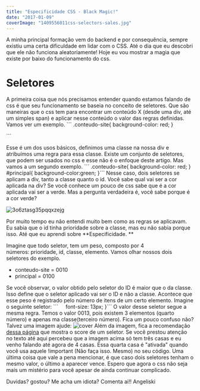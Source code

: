 ```yaml
---
title: "Especificidade CSS - Black Magic!"
date: "2017-01-09"
coverImage: "1409556011css-selectors-sales.jpg"
---
```


A minha principal formação vem do backend e por consequência, sempre existiu uma certa dificuldade em lidar com o CSS. Até o dia que eu descobri que ele não funciona aleatoriamente! Hoje eu vou mostrar a magia que existe por baixo do funcionamento do css.

# Seletores

A primeira coisa que nós precisamos entender quando estamos falando de css é que seu funcionamento se baseia no conceito de seletores. Que são maneiras que o css tem para encontrar um conteúdo X (desde uma div, até um simples span) e aplicar nesse conteúdo o valor das regras definidas. Vamos ver um exemplo. \`\`\` .conteudo-site{ background-color: red; }

\`\`\`  

Esse é um dos usos básicos, definimos uma classe na nossa div e atribuímos uma regra para essa classe. Existe um conjunto de seletores, que podem ser usados no css e esse não é o enfoque deste artigo. Mas vamos a um segundo exemplo. \`\`\` .conteudo-site{ background-color: red; } #principal{ background-color:green; }\`\`\` Nesse caso, dois seletores se aplicam a div, tanto a classe quanto o id. Você sabe qual vai ser a cor aplicada na div? Se você conhece um pouco de css sabe que é a cor aplicada vai ser a verde. Mas a pergunta verdadeira é, você sabe porque é a cor verde?

![3o6ztasg35pqqxzejg](https://algoritmosdescomplicados.files.wordpress.com/2016/12/3o6ztasg35pqqxzejg.gif)

Por muito tempo eu não entendi muito bem como as regras se aplicavam. Eu sabia que o id tinha prioridade sobre a classe, mas eu não sabia porque isso. Até que eu aprendi sobre **Especificidade. **

Imagine que todo seletor, tem um peso, composto por 4 números: prioridade, id, classe, elemento. Vamos olhar nossos dois seletores do exemplo.

- conteudo-site = 0010
- principal = 0100

Se você observar, o valor obtido pelo seletor do ID é maior que o da classe. Isso define que o seletor aplicado vai ser o ID e não a classe. Acontece que esse peso é registrado pelo número de itens de um certo elemento. Imagine o seguinte seletor: \`\`\`     font-size: 13px; }\`\`\` O valor desse seletor segue a mesma regra. Temos o valor 0013, pois existem 3 elementos (quarto número) e apenas ma classe(terceiro número). Fica um pouco confuso não? Talvez uma imagem ajude: ![cover](https://algoritmosdescomplicados.files.wordpress.com/2017/01/cover.png) Além da imagem, fica a recomendação [dessa página](http://www.laurensperber.com/2013/06/25/css-specify-me/) que mostra o score de um seletor. Se você prestou atenção no texto até aqui percebeu que a imagem acima só tem três casas e eu venho falando até agora de 4 casas. Essa quarta casa é "ativada" quando você usa aquele !important (Não faça isso. Mesmo) no seu código. Uma última coisa que vale a pena mencionar, é que caso dois seletores tenham o mesmo valor, o último a aparecer vence. Espero que agora o css não seja mais um mistério para você apesar de ainda continuar complicado.

Duvidas? gostou? Me acha um idiota? Comenta ai!! Angeliski
